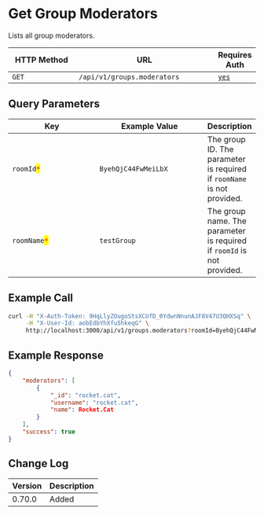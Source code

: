 # Get Group Moderators

Lists all group moderators.

<table><thead><tr><th width="163">HTTP Method</th><th width="313">URL</th><th>Requires Auth</th></tr></thead><tbody><tr><td><code>GET</code></td><td><code>/api/v1/groups.moderators</code></td><td><a href="../../authentication-endpoints/"><code>yes</code></a></td></tr></tbody></table>

## Query Parameters

<table><thead><tr><th width="195">Key</th><th width="228">Example Value</th><th>Description</th></tr></thead><tbody><tr><td><code>roomId</code><mark style="color:red;"><code>*</code></mark></td><td><code>ByehQjC44FwMeiLbX</code></td><td>The group ID. The parameter is required if <code>roomName</code> is not provided.</td></tr><tr><td><code>roomName</code><mark style="color:red;"><code>*</code></mark></td><td><code>testGroup</code></td><td>The group name. The parameter is required if <code>roomId</code> is not provided.</td></tr></tbody></table>

## Example Call

```bash
curl -H "X-Auth-Token: 9HqLlyZOugoStsXCUfD_0YdwnNnunAJF8V47U3QHXSq" \
     -H "X-User-Id: aobEdbYhXfu5hkeqG" \
     http://localhost:3000/api/v1/groups.moderators?roomId=ByehQjC44FwMeiLbX
```

## Example Response

```json
{
    "moderators": [
        {
            "_id": "rocket.cat",
            "username": "rocket.cat",
            "name": Rocket.Cat
        }
    ],
    "success": true
}
```

## Change Log

| Version | Description |
| ------- | ----------- |
| 0.70.0  | Added       |

